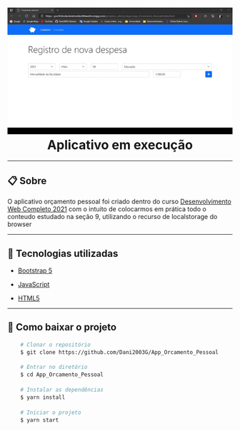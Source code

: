 <h1 align="center">
    <img src="gif/app_orcamento_pessoal.gif"> <br>
    <figcaption>Aplicativo em execução</figcaption>
</h1>

---

## 📋 Sobre
O aplicativo orçamento pessoal foi criado dentro do curso [Desenvolvimento Web Completo 2021](https://www.udemy.com/course/web-completo/) com o intuito de colocarmos em prática todo o conteudo estudado na seção 9, utilizando o recurso de localstorage do browser

---

## 🚀 Tecnologias utilizadas

- [Bootstrap 5](https://getbootstrap.com/docs/5.0/getting-started/introduction/)

- [JavaScript](https://www.w3schools.com/js/default.asp)

- [HTML5](https://www.w3schools.com/html/default.asp)

---

## 📁 Como baixar o projeto

```bash
    # Clonar o repositório
    $ git clone https://github.com/Dani2003G/App_Orcamento_Pessoal

    # Entrar no diretório
    $ cd App_Orcamento_Pessoal

    # Instalar as dependências
    $ yarn install

    # Iniciar o projeto
    $ yarn start
```
